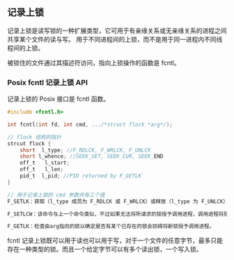 ## 记录上锁

记录上锁是读写锁的一种扩展类型，它可用于有亲缘关系或无亲缘关系的进程之间共享某个文件的读与写。
用于不同进程间的上锁，而不是用于同一进程内不同线程间的上锁。

被锁住的文件通过其描述符访问，指向上锁操作的函数是 fcntl。

### Posix fcntl 记录上锁 API

记录上锁的 Posix 接口是 fcntl 函数。

```c
#include <fcntl.h>

int fcntl(int fd, int cmd, .../*struct flock *arg*/);

// flock 结构的指针
strcut flock {
    short  l_type; //F_RDLCK, F_WRLCK, F_UNLCK
    short l_whence; //SEEK_SET, SEEK_CUR, SEEK_END
    off_t   l_start;
    off_t   l_len;
    pid_t  l_pid; //PID returned by F_GETLK
}

// 用于记录上锁的 cmd 参数共有三个值
F_SETLK：获取（l_type 成员为 F_RDLCK 或 F_WRLCK）或释放（l_type 为 F_UNLCK）由 arg 指向的 flock 结构所描述的锁。

F_SETLCW：该命令与上一个命令类似，不过如果无法将所请求的锁授予调用进程，调用进程将阻塞到该锁能够分配为止。

F_GETLK：检查由arg指向的锁以确定是否有某个已存在的锁会妨碍将新锁授予调用进程。
```

fcntl 记录上锁既可以用于读也可以用于写，对于一个文件的任意字节，最多只能存在一种类型的锁。而且一个给定字节可以有多个读出锁，一个写入锁。
